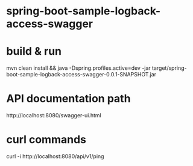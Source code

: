 # spring-boot-sample-logback-access-swagger

# build & run 
mvn clean install && java -Dspring.profiles.active=dev -jar target/spring-boot-sample-logback-access-swagger-0.0.1-SNAPSHOT.jar

# API documentation path
http://localhost:8080/swagger-ui.html

# curl commands
curl -i http://localhost:8080/api/v1/ping
